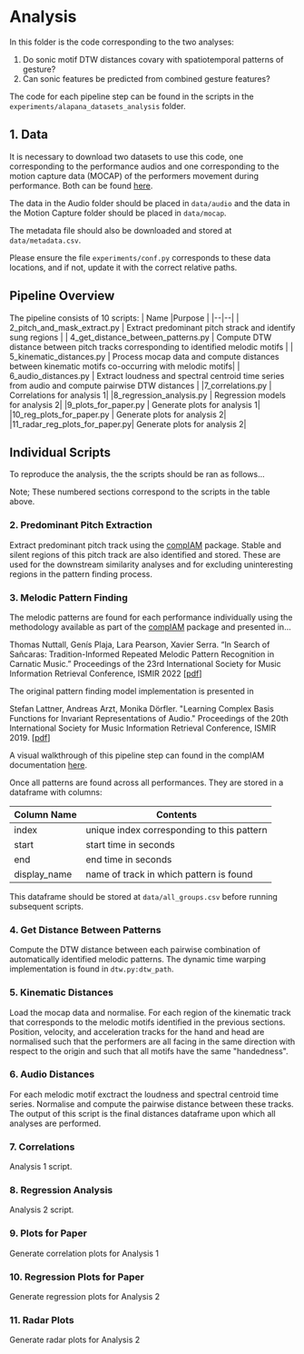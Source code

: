 # Analysis

In this folder is the code corresponding to the two analyses:

1. Do sonic motif DTW distances covary with spatiotemporal patterns of gesture?
2. Can sonic features be predicted from combined gesture features?

The code for each pipeline step can be found in the scripts in the `experiments/alapana_datasets_analysis` folder.

## 1. Data
It is necessary to download two datasets to use this code, one corresponding to the performance audios and one corresponding to the motion capture data (MOCAP) of the performers movement during performance. Both can be found [here](https://owncloud.gwdg.de/index.php/s/CcTprqZ7dAFIg8Q). 

The data in the Audio folder should be placed in `data/audio` and the data in the Motion Capture folder should be placed in `data/mocap`.

The metadata file should also be downloaded and stored at `data/metadata.csv`.

Please ensure the file `experiments/conf.py` corresponds to these data locations, and if not, update it with the correct relative paths.

## Pipeline Overview
The pipeline consists of 10 scripts:
| Name |Purpose  |
|--|--|
| 2_pitch_and_mask_extract.py | Extract predominant pitch strack and identify sung regions |
| 4_get_distance_between_patterns.py | Compute DTW distance between pitch tracks corresponding to identified melodic motifs |
| 5_kinematic_distances.py |  Process mocap data and compute distances between kinematic motifs co-occurring with melodic motifs|
| 6_audio_distances.py | Extract loudness and spectral centroid time series from audio and compute pairwise DTW distances |
|7_correlations.py |  Correlations for analysis 1|
|8_regression_analysis.py |  Regression models for analysis 2|
|9_plots_for_paper.py  |  Generate plots for analysis 1|
|10_reg_plots_for_paper.py |  Generate plots for analysis 2|
|11_radar_reg_plots_for_paper.py|  Generate plots for analysis 2|


## Individual Scripts

To reproduce the analysis, the the scripts should be ran as follows...

Note; These numbered sections correspond to the scripts in the table above.

### 2. Predominant Pitch Extraction

Extract predominant pitch track using the [compIAM](https://github.com/MTG/compIAM) package. Stable and silent regions of this pitch track are also identified and stored. These are used for the downstream similarity analyses and for excluding uninteresting regions in the pattern finding process.

### 3. Melodic Pattern Finding

The melodic patterns are found for each performance individually using the methodology available as part of the [compIAM](https://github.com/MTG/compIAM) package and presented in...

Thomas Nuttall, Genís Plaja, Lara Pearson, Xavier Serra. “In Search of Sañcaras: Tradition-Informed Repeated Melodic Pattern Recognition in Carnatic Music.” Proceedings of the 23rd International Society for Music Information Retrieval Conference, ISMIR 2022 [[pdf](https://repositori-api.upf.edu/api/core/bitstreams/cca68db1-8203-45d4-8c8c-b2b75c606679/content)]

The original pattern finding model implementation is presented in 

Stefan Lattner, Andreas Arzt, Monika Dörfler. "Learning Complex Basis Functions for Invariant Representations of Audio." Proceedings of the 20th International Society for Music Information Retrieval Conference, ISMIR 2019. [[pdf](https://arxiv.org/pdf/1907.05982)]

A visual walkthrough of this pipeline step can found in the compIAM documentation [here](https://mtg.github.io/IAM-tutorial-ismir22/melodic_analysis/melodic-pattern-discovery.html).

Once all patterns are found across all performances. They are stored in a dataframe with columns:

| Column Name | Contents  |
|--|--|
| index | unique index corresponding to this pattern |
| start | start time in seconds|
| end | end time in seconds|
| display_name | name of track in which pattern is found |

This dataframe should be stored at `data/all_groups.csv` before running subsequent scripts.

### 4. Get Distance Between Patterns

Compute the DTW distance between each pairwise combination of automatically identified melodic patterns. The dynamic time warping implementation is found in `dtw.py:dtw_path`. 

### 5. Kinematic Distances

Load the mocap data and normalise. For each region of the kinematic track that corresponds to the melodic motifs identified in the previous sections. Position, velocity, and acceleration tracks for the hand and head are normalised such that the performers are all facing in the same direction with respect to the origin and such that all motifs have the same "handedness".

### 6. Audio Distances

For each melodic motif exctract the loudness and spectral centroid time series. Normalise and compute the pairwise distance between these tracks. The output of this script is the final distances dataframe upon which all analyses are performed.

### 7. Correlations

Analysis 1 script.

### 8. Regression Analysis

Analysis 2 script.

### 9. Plots for Paper

Generate correlation plots for Analysis 1

### 10. Regression Plots for Paper

Generate regression plots for Analysis 2

### 11. Radar Plots

Generate radar plots for Analysis 2
